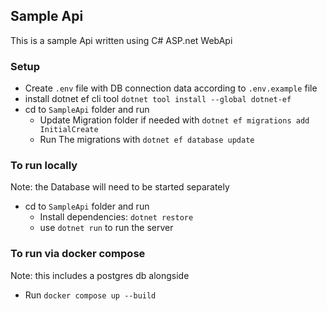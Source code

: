 ## Sample Api
This is a sample Api written using C# ASP.net WebApi

### Setup
- Create `.env` file with DB connection data according to `.env.example` file
- install dotnet ef cli tool `dotnet tool install --global dotnet-ef`
- cd to `SampleApi` folder and run
    - Update Migration folder if needed with `dotnet ef migrations add InitialCreate`
    - Run The migrations with `dotnet ef database update`

### To run locally
Note: the Database will need to be started separately
- cd to `SampleApi` folder and run
    - Install dependencies: `dotnet restore`
    - use `dotnet run` to run the server

### To run via docker compose
Note: this includes a postgres db alongside
- Run `docker compose up --build`